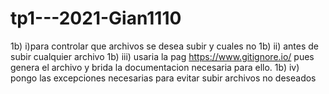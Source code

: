 # tp1---2021-Gian1110
 1b) i)para controlar que archivos se desea subir y cuales no
 1b) ii) antes de subir cualquier archivo 
 1b) iii) usaria la pag https://www.gitignore.io/ pues genera el archivo y brida la documentacion necesaria para ello.
 1b) iv) pongo las excepciones necesarias para evitar subir archivos no deseados 
